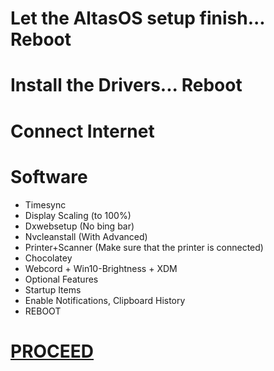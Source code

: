 # Let the AltasOS setup finish... Reboot

# Install the Drivers...  Reboot

# Connect Internet
# Software
- Timesync
- Display Scaling (to 100%)
- Dxwebsetup (No bing bar)
- Nvcleanstall (With Advanced)
- Printer+Scanner (Make sure that the printer is connected)
- Chocolatey
- Webcord + Win10-Brightness + XDM
- Optional Features
- Startup Items
- Enable Notifications, Clipboard History
- REBOOT

# [PROCEED](https://github.com/hookstdev/OmniGuides/blob/omni/OS/Linux/Garuda-Linux.asus.md)
